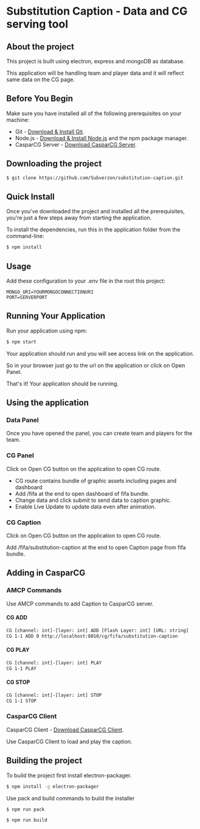 # Substitution Caption - Data and CG serving tool

## About the project

This project is built using electron, express and mongoDB as database.

This application will be handling team and player data and it will reflect same data on the CG page.

## Before You Begin
Make sure you have installed all of the following prerequisites on your machine:
* Git - [Download & Install Git](https://git-scm.com/downloads).
* Node.js - [Download & Install Node.js](https://nodejs.org/en/download/) and the npm package manager.
* CasparCG Server - [Download CasparCG Server](https://casparcg.com/docs/downloads/server-client).

## Downloading the project

```bash
$ git clone https://github.com/Subverzon/substitution-caption.git
```

## Quick Install
Once you've downloaded the project and installed all the prerequisites, you're just a few steps away from starting the application.

To install the dependencies, run this in the application folder from the command-line:

```bash
$ npm install
```

## Usage
Add these configuration to your .env file in the root this project:

```shell
MONGO_URI=YOURMONGOCONNECTIONURI
PORT=SERVERPORT
```

## Running Your Application

Run your application using npm:

```bash
$ npm start
```

Your application should run and you will see access link on the application.

So in your browser just go to the url on the application or click on Open Panel.

That's it! Your application should be running.


## Using the application

### Data Panel

Once you have opened the panel, you can create team and players for the team.

### CG Panel

Click on Open CG button on the application to open CG route.

* CG route contains bundle of graphic assets including pages and dashboard
* Add /fifa at the end to open dashboard of fifa bundle.
* Change data and click submit to send data to caption graphic.
* Enable Live Update to update data even after animation.

### CG Caption

Click on Open CG button on the application to open CG route.

Add /fifa/substitution-caption at the end to open Caption page from fifa bundle.

## Adding in CasparCG

### AMCP Commands

Use AMCP commands to add Caption to CasparCG server.

#### CG ADD
```bash
CG [channel: int]-[layer: int] ADD [Flash Layer: int] [URL: string]
CG 1-1 ADD 0 http://localhost:8010/cg/fifa/substitution-caption
```

#### CG PLAY
```bash
CG [channel: int]-[layer: int] PLAY
CG 1-1 PLAY
```

#### CG STOP
```bash
CG [channel: int]-[layer: int] STOP
CG 1-1 STOP
```

### CasparCG Client

CasparCG Client - [Download CasparCG Client](https://casparcg.com/docs/downloads/server-client).

Use CasparCG Client to load and play the caption.


## Building the project

To build the project first install electron-packager.
```bash
$ npm install -g electron-packager
```

Use pack and build commands to build the installer

```bash
$ npm run pack
```

```bash
$ npm run build
```